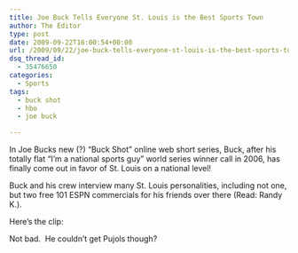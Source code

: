```yaml
---
title: Joe Buck Tells Everyone St. Louis is the Best Sports Town
author: The Editor
type: post
date: 2009-09-22T16:00:54+00:00
url: /2009/09/22/joe-buck-tells-everyone-st-louis-is-the-best-sports-town/
dsq_thread_id:
  - 35476650
categories:
  - Sports
tags:
  - buck shot
  - hbo
  - joe buck

---
```

In Joe Bucks new (?) &#8220;Buck Shot&#8221; online web short series, Buck, after his totally flat &#8220;I&#8217;m a national sports guy&#8221; world series winner call in 2006, has finally come out in favor of St. Louis on a national level!

Buck and his crew interview many St. Louis personalities, including not one, but two free 101 ESPN commercials for his friends over there (Read: Randy K.).

Here&#8217;s the clip:



Not bad.  He couldn&#8217;t get Pujols though?